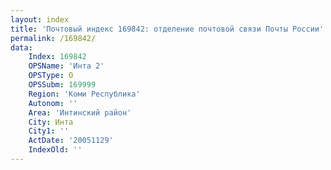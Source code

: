 ```yaml
---
layout: index
title: 'Почтовый индекс 169842: отделение почтовой связи Почты России'
permalink: /169842/
data:
    Index: 169842
    OPSName: 'Инта 2'
    OPSType: О
    OPSSubm: 169999
    Region: 'Коми Республика'
    Autonom: ''
    Area: 'Интинский район'
    City: Инта
    City1: ''
    ActDate: '20051129'
    IndexOld: ''
---
```

